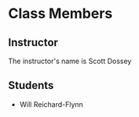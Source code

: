 # Class Members

## Instructor

The instructor's name is Scott Dossey

## Students

* Will Reichard-Flynn
